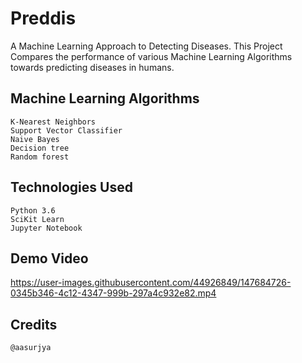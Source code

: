 # Preddis
A Machine Learning Approach to Detecting Diseases.
This Project Compares the performance of various Machine Learning Algorithms towards predicting diseases in humans.

## Machine Learning Algorithms

```
K-Nearest Neighbors
Support Vector Classifier
Naive Bayes
Decision tree
Random forest
```

## Technologies Used
```
Python 3.6
SciKit Learn
Jupyter Notebook
```

## Demo Video


https://user-images.githubusercontent.com/44926849/147684726-0345b346-4c12-4347-999b-297a4c932e82.mp4


## Credits
```
@aasurjya
```

